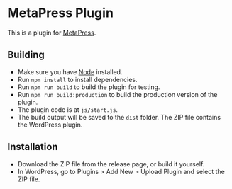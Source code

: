# MetaPress Plugin

This is a plugin for [MetaPress](https://get.metapress.dev).

## Building

- Make sure you have [Node](https://nodejs.org) installed.
- Run `npm install` to install dependencies.
- Run `npm run build` to build the plugin for testing.
- Run `npm run build:production` to build the production version of the plugin.
- The plugin code is at `js/start.js`.
- The build output will be saved to the `dist` folder. The ZIP file contains the WordPress plugin.

## Installation

- Download the ZIP file from the release page, or build it yourself.
- In WordPress, go to Plugins > Add New > Upload Plugin and select the ZIP file.